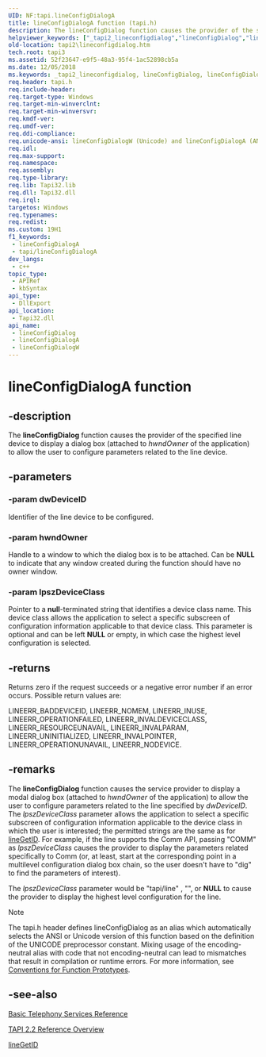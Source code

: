```yaml
---
UID: NF:tapi.lineConfigDialogA
title: lineConfigDialogA function (tapi.h)
description: The lineConfigDialog function causes the provider of the specified line device to display a dialog box (attached to hwndOwner of the application) to allow the user to configure parameters related to the line device. (lineConfigDialogA)
helpviewer_keywords: ["_tapi2_lineconfigdialog","lineConfigDialog","lineConfigDialog function [TAPI 2.2]","lineConfigDialogA","lineConfigDialogW","tapi/lineConfigDialog","tapi/lineConfigDialogA","tapi/lineConfigDialogW","tapi2.lineconfigdialog"]
old-location: tapi2\lineconfigdialog.htm
tech.root: tapi3
ms.assetid: 52f23647-e9f5-48a3-95f4-1ac52898cb5a
ms.date: 12/05/2018
ms.keywords: _tapi2_lineconfigdialog, lineConfigDialog, lineConfigDialog function [TAPI 2.2], lineConfigDialogA, lineConfigDialogW, tapi/lineConfigDialog, tapi/lineConfigDialogA, tapi/lineConfigDialogW, tapi2.lineconfigdialog
req.header: tapi.h
req.include-header: 
req.target-type: Windows
req.target-min-winverclnt: 
req.target-min-winversvr: 
req.kmdf-ver: 
req.umdf-ver: 
req.ddi-compliance: 
req.unicode-ansi: lineConfigDialogW (Unicode) and lineConfigDialogA (ANSI)
req.idl: 
req.max-support: 
req.namespace: 
req.assembly: 
req.type-library: 
req.lib: Tapi32.lib
req.dll: Tapi32.dll
req.irql: 
targetos: Windows
req.typenames: 
req.redist: 
ms.custom: 19H1
f1_keywords:
 - lineConfigDialogA
 - tapi/lineConfigDialogA
dev_langs:
 - c++
topic_type:
 - APIRef
 - kbSyntax
api_type:
 - DllExport
api_location:
 - Tapi32.dll
api_name:
 - lineConfigDialog
 - lineConfigDialogA
 - lineConfigDialogW
---
```


# lineConfigDialogA function


## -description

The 
<b>lineConfigDialog</b> function causes the provider of the specified line device to display a dialog box (attached to <i>hwndOwner</i> of the application) to allow the user to configure parameters related to the line device.

## -parameters

### -param dwDeviceID

Identifier of the line device to be configured.

### -param hwndOwner

Handle to a window to which the dialog box is to be attached. Can be <b>NULL</b> to indicate that any window created during the function should have no owner window.

### -param lpszDeviceClass

Pointer to a <b>null</b>-terminated string that identifies a device class name. This device class allows the application to select a specific subscreen of configuration information applicable to that device class. This parameter is optional and can be left <b>NULL</b> or empty, in which case the highest level configuration is selected.

## -returns

Returns zero if the request succeeds or a negative error number if an error occurs. Possible return values are:

LINEERR_BADDEVICEID, LINEERR_NOMEM, LINEERR_INUSE, LINEERR_OPERATIONFAILED, LINEERR_INVALDEVICECLASS, LINEERR_RESOURCEUNAVAIL, LINEERR_INVALPARAM, LINEERR_UNINITIALIZED, LINEERR_INVALPOINTER, LINEERR_OPERATIONUNAVAIL, LINEERR_NODEVICE.

## -remarks

The 
<b>lineConfigDialog</b> function causes the service provider to display a modal dialog box (attached to <i>hwndOwner</i> of the application) to allow the user to configure parameters related to the line specified by <i>dwDeviceID</i>. The <i>lpszDeviceClass</i> parameter allows the application to select a specific subscreen of configuration information applicable to the device class in which the user is interested; the permitted strings are the same as for 
<a href="/windows/desktop/api/tapi/nf-tapi-linegetid">lineGetID</a>. For example, if the line supports the Comm API, passing "COMM" as <i>lpszDeviceClass</i> causes the provider to display the parameters related specifically to Comm (or, at least, start at the corresponding point in a multilevel configuration dialog box chain, so the user doesn't have to "dig" to find the parameters of interest).

The <i>lpszDeviceClass</i> parameter would be "tapi/line" , "", or <b>NULL</b> to cause the provider to display the highest level configuration for the line.





> [!NOTE]
> The tapi.h header defines lineConfigDialog as an alias which automatically selects the ANSI or Unicode version of this function based on the definition of the UNICODE preprocessor constant. Mixing usage of the encoding-neutral alias with code that not encoding-neutral can lead to mismatches that result in compilation or runtime errors. For more information, see [Conventions for Function Prototypes](/windows/win32/intl/conventions-for-function-prototypes).

## -see-also

<a href="/windows/desktop/Tapi/basic-telephony-services-reference">Basic Telephony Services Reference</a>



<a href="/windows/desktop/Tapi/tapi-2-2-reference">TAPI 2.2 Reference Overview</a>



<a href="/windows/desktop/api/tapi/nf-tapi-linegetid">lineGetID</a>
